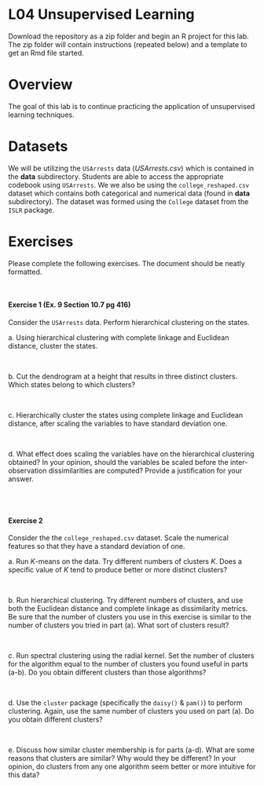 # L04 Unsupervised Learning

Download the repository as a zip folder and begin an R project for this lab. The zip folder will contain instructions (repeated below) and a template to get an Rmd file started.

# Overview

The goal of this lab is to continue practicing the application of unsupervised learning techniques.

# Datasets 

We will be utilizing the `USArrests` data (*USArrests.csv*) which is contained in the **data** subdirectory. Students are able to access the appropriate codebook using `USArrests`. We we also be using the `college_reshaped.csv` dataset which contains both categorical and numerical data (found in **data** subdirectory). The dataset was formed using the `College` dataset from the `ISLR` package.

# Exercises

Please complete the following exercises. The document should be neatly formatted. 

<br>

#### Exercise 1 (Ex. 9 Section 10.7 pg 416)
Consider the `USArrests` data. Perform hierarchical clustering on the states.

a. Using hierarchical clustering with complete linkage and Euclidean distance, cluster the states.

<br>

b. Cut the dendrogram at a height that results in three distinct clusters. Which states belong to which clusters?

<br>

c. Hierarchically cluster the states using complete linkage and Euclidean distance, after scaling the variables to have standard deviation one.

<br>

d. What effect does scaling the variables have on the hierarchical clustering obtained? In your opinion, should the variables be scaled before the inter-observation dissimilarities are computed? Provide a justification for your answer.


<br><br>

#### Exercise 2
Consider the the `college_reshaped.csv` dataset. Scale the numerical features so that they have a standard deviation of one.

a. Run $K$-means on the data. 
Try different numbers of clusters $K$. 
Does a specific value of $K$ tend to produce better or more distinct clusters?

<br>

b. Run hierarchical clustering. Try different numbers of clusters, and use both the Euclidean distance and complete linkage as dissimilarity metrics. 
Be sure that the number of clusters you use in this exercise is similar to the number of clusters you tried in part (a).
What sort of clusters result? 

<br>

c. Run spectral clustering using the radial kernel. Set the number of clusters for the algorithm equal to the number of clusters you found useful in parts (a-b). Do you obtain different clusters than those algorithms?

<br>

d. Use the `cluster` package (specifically the `daisy()` & `pam()`) to perform clustering. Again, use the same number of clusters you used on part (a). Do you obtain different clusters?

<br>

e. Discuss how similar cluster membership is for parts (a-d). What are some reasons that clusters are similar? Why would they be different? In your opinion, do clusters from any one algorithm seem better or more intuitive for this data?